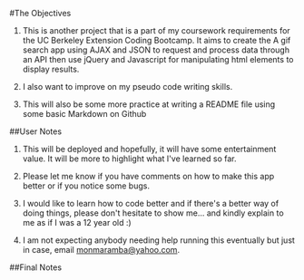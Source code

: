 #The Objectives

1. This is another project that is a part of my coursework requirements for the UC Berkeley Extension Coding Bootcamp.
It aims to create the A gif search app using AJAX and JSON to request and process data through an API then use  jQuery and Javascript for manipulating html elements to display results.

1. I also want to improve on my pseudo code writing skills.

1. This will also be some more practice at writing a README file using some basic Markdown on Github

##User Notes

1. This will be deployed and hopefully, it will have some entertainment value. It will be more to highlight what I've learned so far.

1. Please let me know if you have comments on how to make this app better or if you notice some bugs.

1. I would like to learn how to code better and if there's a better way of doing things, please don't hesitate to show me... and kindly explain to me as if I was a 12 year old :)

1. I am not expecting anybody needing help running this eventually but just in case, email monmaramba@yahoo.com.

##Final Notes

